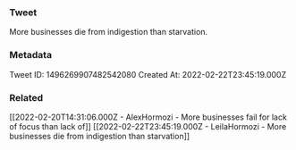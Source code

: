 ### Tweet
More businesses die from indigestion than starvation.

### Metadata
Tweet ID: 1496269907482542080
Created At: 2022-02-22T23:45:19.000Z

### Related
[[2022-02-20T14:31:06.000Z - AlexHormozi - More businesses fail for lack of focus than lack of]]
[[2022-02-22T23:45:19.000Z - LeilaHormozi - More businesses die from indigestion than starvation]]

